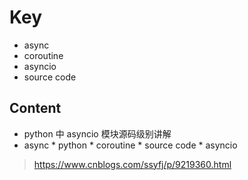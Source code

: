 # Key

* async 
* coroutine  
* asyncio 
* source code

## Content

* python 中 asyncio 模块源码级别讲解
* async * python * coroutine * source code * asyncio
>https://www.cnblogs.com/ssyfj/p/9219360.html
